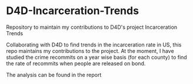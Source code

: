 # D4D-Incarceration-Trends
Repository to maintain my contributions to D4D's project Incarceration Trends

Collaborating with D4D to find trends in the incarceration rate in US, this repo maintains my contributions to the project. At the moment, I have studied the crime recommits on a year wise basis (for each county) to find the rate of recommits when people are released on bond.

The analysis can be found in the report 
